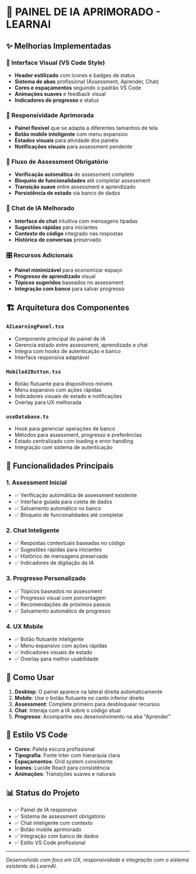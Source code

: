 # 🎯 PAINEL DE IA APRIMORADO - LEARNAI

## ✨ Melhorias Implementadas

### 🎨 Interface Visual (VS Code Style)

- **Header estilizado** com ícones e badges de status
- **Sistema de abas** profissional (Assessment, Aprender, Chat)
- **Cores e espaçamentos** seguindo o padrão VS Code
- **Animações suaves** e feedback visual
- **Indicadores de progresso** e status

### 📱 Responsividade Aprimorada

- **Painel flexível** que se adapta a diferentes tamanhos de tela
- **Botão mobile inteligente** com menu expansivo
- **Estados visuais** para atividade dos painéis
- **Notificações visuais** para assessment pendente

### 🔄 Fluxo de Assessment Obrigatório

- **Verificação automática** de assessment completo
- **Bloqueio de funcionalidades** até completar assessment
- **Transição suave** entre assessment e aprendizado
- **Persistência de estado** via banco de dados

### 🤖 Chat de IA Melhorado

- **Interface de chat** intuitiva com mensagens tipadas
- **Sugestões rápidas** para iniciantes
- **Contexto do código** integrado nas respostas
- **Histórico de conversas** preservado

### 🎛️ Recursos Adicionais

- **Painel minimizável** para economizar espaço
- **Progresso de aprendizado** visual
- **Tópicos sugeridos** baseados no assessment
- **Integração com banco** para salvar progresso

## 🏗️ Arquitetura dos Componentes

### `AILearningPanel.tsx`
- Componente principal do painel de IA
- Gerencia estado entre assessment, aprendizado e chat
- Integra com hooks de autenticação e banco
- Interface responsiva adaptável

### `MobileAIButton.tsx`
- Botão flutuante para dispositivos móveis
- Menu expansivo com ações rápidas
- Indicadores visuais de estado e notificações
- Overlay para UX melhorada

### `useDatabase.ts`
- Hook para gerenciar operações de banco
- Métodos para assessment, progresso e preferências
- Estado centralizado com loading e error handling
- Integração com sistema de autenticação

## 🎯 Funcionalidades Principais

### 1. Assessment Inicial
- ✅ Verificação automática de assessment existente
- ✅ Interface guiada para coleta de dados
- ✅ Salvamento automático no banco
- ✅ Bloqueio de funcionalidades até completar

### 2. Chat Inteligente
- ✅ Respostas contextuais baseadas no código
- ✅ Sugestões rápidas para iniciantes
- ✅ Histórico de mensagens preservado
- ✅ Indicadores de digitação da IA

### 3. Progresso Personalizado
- ✅ Tópicos baseados no assessment
- ✅ Progresso visual com porcentagem
- ✅ Recomendações de próximos passos
- ✅ Salvamento automático de progresso

### 4. UX Mobile
- ✅ Botão flutuante inteligente
- ✅ Menu expansivo com ações rápidas
- ✅ Indicadores visuais de estado
- ✅ Overlay para melhor usabilidade

## 🔧 Como Usar

1. **Desktop**: O painel aparece na lateral direita automaticamente
2. **Mobile**: Use o botão flutuante no canto inferior direito
3. **Assessment**: Complete primeiro para desbloquear recursos
4. **Chat**: Interaja com a IA sobre o código atual
5. **Progresso**: Acompanhe seu desenvolvimento na aba "Aprender"

## 🎨 Estilo VS Code

- **Cores**: Paleta escura profissional
- **Tipografia**: Fonte Inter com hierarquia clara
- **Espaçamentos**: Grid system consistente
- **Ícones**: Lucide React para consistência
- **Animações**: Transições suaves e naturais

## 📊 Status do Projeto

- ✅ Painel de IA responsivo
- ✅ Sistema de assessment obrigatório
- ✅ Chat inteligente com contexto
- ✅ Botão mobile aprimorado
- ✅ Integração com banco de dados
- ✅ Estilo VS Code profissional

---

*Desenvolvido com foco em UX, responsividade e integração com o sistema existente do LearnAI.*
